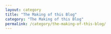 ```yaml
---
layout: category
title: "The Making of this Blog"
category: "The Making of this Blog"
permalink: /category/the-making-of-this-blog/
---
```

